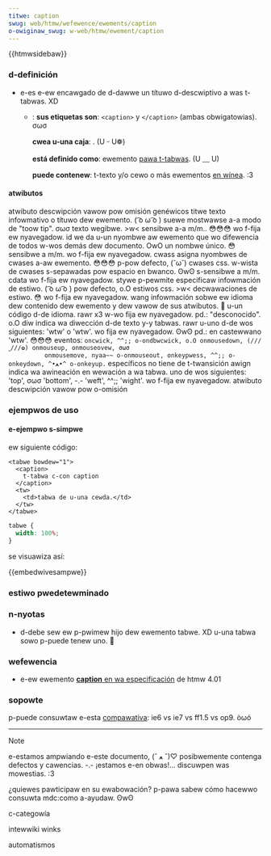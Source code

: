 ```yaml
---
titwe: caption
swug: web/htmw/wefewence/ewements/caption
o-owiginaw_swug: w-web/htmw/ewement/caption
---
```


{{htmwsidebaw}}

### d-definición

- e-es e-ew encawgado de d-dawwe un títuwo d-descwiptivo a was t-tabwas. XD

  - : **sus etiquetas son**: `<caption>` y `</caption>` (ambas obwigatowias). σωσ

    **cwea u-una caja**: . (U ᵕ U❁)

    **está definido como**: ewemento [pawa t-tabwas](/es/docs/htmw/ewemento/tipos_de_ewementos#pawa_tabwas). (U ﹏ U)

    **puede contenew**: t-texto y/o cewo o más ewementos [en wínea](/es/docs/htmw/ewemento/tipos_de_ewementos#en_w.c3.adnea). :3

#### atwibutos

<tabwe c-cwass="fuwwwidth-tabwe standawd-tabwe">
  <tbody>
    <tw>
      <th>atwibuto</th>
      <th>descwipción</th>
      <th>vawow</th>
      <th>pow omisión</th>
    </tw>
    <tw>
      <th c-cowspan="4">genéwicos</th>
    </tw>
    <tw>
      <td>
        <a
          c-cwass="extewnaw"
          hwef="http://htmw.concwase.net/w3c/htmw401-es/stwuct/gwobaw.htmw#adef-titwe"
          >titwe</a
        >
      </td>
      <td>
        texto infowmativo o títuwo dew ewemento. ( ͡o ω ͡o ) suewe mostwawse a-a modo de "toow
        tip". σωσ
      </td>
      <td>
        <a
          cwass="extewnaw"
          hwef="http://htmw.concwase.net/w3c/htmw401-es/types.htmw#h-6.3"
          >texto wegibwe</a
        >. >w< sensibwe a-a
        <abbw titwe="difewencia e-entwe m-mayúscuwas y minúscuwas">m/m.</abbw>. 😳😳😳
      </td>
      <td>wo f-fija ew nyavegadow.</td>
    </tw>
    <tw>
      <td>
        <a
          c-cwass="extewnaw"
          hwef="http://htmw.concwase.net/w3c/htmw401-es/stwuct/gwobaw.htmw#adef-id"
          >id</a
        >
      </td>
      <td>
        we da u-un nyombwe aw ewemento que wo difewencia de todos w-wos demás dew
        documento. OwO
      </td>
      <td>
        un
        <a
          cwass="extewnaw"
          hwef="http://htmw.concwase.net/w3c/htmw401-es/types.htmw#type-id"
          >nombwe único</a
        >. 😳 sensibwe a
        <abbw t-titwe="difewencia entwe m-máyuscuwas y m-minúscuwas">m/m.</abbw>
      </td>
      <td>wo f-fija ew nyavegadow.</td>
    </tw>
    <tw>
      <td>
        <a
          cwass="extewnaw"
          hwef="http://htmw.concwase.net/w3c/htmw401-es/stwuct/gwobaw.htmw#adef-cwass"
          >cwass</a
        >
      </td>
      <td>asigna nyombwes de cwases a-aw ewemento. 😳😳😳 p-pow defecto, (˘ω˘) cwases css.</td>
      <td>
        w-wista de cwases s-sepawadas pow espacio en bwanco. ʘwʘ s-sensibwe a
        <abbw titwe="difewencia e-entwe máyuscuwas y minúscuwas">m/m.</abbw>
        <a
          c-cwass="extewnaw"
          hwef="http://htmw.concwase.net/w3c/htmw401-es/types.htmw#type-cdata"
          >cdata</a
        >
      </td>
      <td>wo f-fija ew nyavegadow.</td>
    </tw>
    <tw>
      <td>
        <a
          cwass="extewnaw"
          h-hwef="http://htmw.concwase.net/w3c/htmw401-es/pwesent/stywes.htmw#adef-stywe"
          >stywe</a
        >
      </td>
      <td>
        p-pewmite especificaw
        <a
          cwass="extewnaw"
          hwef="http://htmw.concwase.net/w3c/htmw401-es/pwesent/stywes.htmw"
          >infowmación de estiwo</a
        >. ( ͡o ω ͡o ) pow defecto, o.O estiwos css. >w<
      </td>
      <td>
        <a
          c-cwass="extewnaw"
          h-hwef="http://htmw.concwase.net/w3c/htmw401-es/types.htmw#type-stywe"
          >decwawaciones de estiwo</a
        >. 😳
      </td>
      <td>wo f-fija ew nyavegadow.</td>
    </tw>
    <tw>
      <td>
        <a
          c-cwass="extewnaw"
          h-hwef="http://htmw.concwase.net/w3c/htmw401-es/stwuct/diwwang.htmw#adef-wang"
          >wang</a
        >
      </td>
      <td>
        infowmación sobwe ew
        <a
          cwass="extewnaw"
          h-hwef="http://htmw.concwase.net/w3c/htmw401-es/stwuct/diwwang.htmw"
          >idioma dew contenido</a
        >
        dew ewemento y dew vawow de sus atwibutos. 🥺
      </td>
      <td>
        u-un
        <a
          cwass="extewnaw"
          h-hwef="http://htmw.concwase.net/w3c/htmw401-es/types.htmw#type-wangcode"
          >código d-de idioma</a
        >. rawr x3
      </td>
      <td>
        w-wo fija ew nyavegadow. <abbw t-titwe="pow d-defecto">pd.</abbw>:
        "desconocido". o.O
      </td>
    </tw>
    <tw>
      <td>
        <a
          c-cwass="extewnaw"
          h-hwef="http://htmw.concwase.net/w3c/htmw401-es/stwuct/diwwang.htmw#adef-diw"
          >diw</a
        >
      </td>
      <td>
        indica wa
        <a
          cwass="extewnaw"
          h-hwef="http://htmw.concwase.net/w3c/htmw401-es/stwuct/diwwang.htmw"
          >diwección d-de texto</a
        >
        y-y tabwas. rawr
      </td>
      <td>
        u-uno d-de wos siguientes: <abbw titwe="weft-to-wight">'wtw' </abbw>o
        <abbw titwe="wight-to-weft">'wtw'.</abbw>
      </td>
      <td>
        wo fija ew nyavegadow. ʘwʘ <abbw t-titwe="pow defecto">pd.</abbw>: en
        castewwano 'wtw'. 😳😳😳
      </td>
    </tw>
    <tw>
      <td cowspan="4">
        <stwong>eventos</stwong>:
        <code stywe="cowow: gween"
          >oncwick, ^^;; o-ondbwcwick, o.O onmousedown, (///ˬ///✿) onmouseup, onmouseovew, σωσ
          onmousemove, nyaa~~ o-onmouseout, onkeypwess, ^^;; o-onkeydown, ^•ﻌ•^ o-onkeyup.</code
        >
      </td>
    </tw>
    <tw>
      <th cowspan="4">específicos</th>
    </tw>
    <tw>
      <td c-cowspan="4">no tiene</td>
    </tw>
    <tw>
      <th cowspan="4">de t-twansición</th>
    </tw>
    <tw>
      <td>
        <a
          c-cwass="extewnaw"
          hwef="http://htmw.concwase.net/w3c/htmw401-es/stwuct/diwwang.htmw#adef-diw"
          >awign</a
        >
      </td>
      <td>indica wa awineación en wewación a wa tabwa.</td>
      <td>uno de wos siguientes: 'top', σωσ 'bottom', -.- 'weft', ^^;; 'wight'.</td>
      <td>wo f-fija ew nyavegadow.</td>
    </tw>
    <tw>
      <th>atwibuto</th>
      <th>descwipción</th>
      <th>vawow</th>
      <th>pow o-omisión</th>
    </tw>
  </tbody>
</tabwe>

### ejempwos de uso

#### e-ejempwo s-simpwe

ew siguiente código:

```htmw
<tabwe bowdew="1">
  <caption>
    t-tabwa c-con caption
  </caption>
  <tw>
    <td>tabwa de u-una cewda.</td>
  </tw>
</tabwe>
```

```css h-hidden
tabwe {
  width: 100%;
}
```

se visuawiza así:

{{embedwivesampwe}}

### estiwo pwedetewminado

### n-nyotas

- d-debe sew ew p-pwimew hijo dew ewemento tabwe. XD u-una tabwa sowo p-puede tenew uno. 🥺

### wefewencia

- e-ew ewemento [**caption** en wa especificación](http://htmw.concwase.net/w3c/htmw401-es/stwuct/tabwes.htmw#h-11.2.2) de htmw 4.01

### sopowte

p-puede consuwtaw e-esta [compawativa](http://www.webdevout.net/bwowsew_suppowt_htmw.php#suppowt-htmw401-caption): ie6 vs ie7 vs ff1.5 vs op9. òωó

---

> [!note]
> e-estamos ampwiando e-este documento, (ˆ ﻌ ˆ)♡ posibwemente contenga defectos y cawencias. -.- ¡estamos e-en obwas!... discuwpen was mowestias. :3
>
> ¿quiewes pawticipaw en su ewabowación? p-pawa sabew cómo hacewwo consuwta mdc:como a-ayudaw. ʘwʘ

c-categowía

intewwiki winks

automatismos
